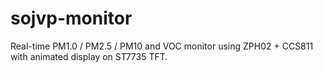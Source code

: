 # sojvp-monitor
Real-time PM1.0 / PM2.5 / PM10 and VOC monitor using ZPH02 + CCS811 with animated display on ST7735 TFT.
